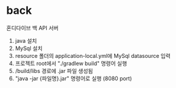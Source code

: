 # back
혼디다이브 백 API 서버
1. java 설치
2. MySql 설치
3. resource 폴더의 application-local.yml에 MySql datasource 입력
4. 프로젝트 root에서 "./gradlew build" 명령어 실행
5. /build/libs 경로에 .jar 파일 생성됨
6. "java -jar {파일명}.jar" 명령어로 실행 (8080 port)
